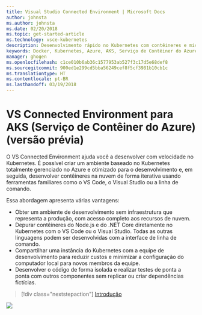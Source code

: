 ```yaml
---
title: Visual Studio Connected Environment | Microsoft Docs
author: johnsta
ms.author: johnsta
ms.date: 02/20/2018
ms.topic: get-started-article
ms.technology: vsce-kubernetes
description: Desenvolvimento rápido no Kubernetes com contêineres e microsserviços no Azure
keywords: Docker, Kubernetes, Azure, AKS, Serviço de Contêiner do Azure, contêineres
manager: ghogen
ms.openlocfilehash: c1ce010b6ab36c1577953ab527f3c17d5e68def8
ms.sourcegitcommit: 900ed1e299cd5bba56249cef8f5cf3981b10cb1c
ms.translationtype: HT
ms.contentlocale: pt-BR
ms.lasthandoff: 03/19/2018
---
```

# <a name="vs-connected-environment-for-azure-container-service-aks-preview"></a>VS Connected Environment para AKS (Serviço de Contêiner do Azure) (versão prévia)
O VS Connected Environment ajuda você a desenvolver com velocidade no Kubernetes. É possível criar um ambiente baseado no Kubernetes totalmente gerenciado no Azure e otimizado para o desenvolvimento e, em seguida, desenvolver contêineres na nuvem de forma iterativa usando ferramentas familiares como o VS Code, o Visual Studio ou a linha de comando.

Essa abordagem apresenta várias vantagens:

* Obter um ambiente de desenvolvimento sem infraestrutura que representa a produção, com acesso completo aos recursos de nuvem.
* Depurar contêineres do Node.js e do .NET Core diretamente no Kubernetes com o VS Code ou o Visual Studio. Todas as outras linguagens podem ser desenvolvidas com a interface de linha de comando.
* Compartilhar uma instância do Kubernetes com a equipe de desenvolvimento para reduzir custos e minimizar a configuração do computador local para novos membros da equipe.
* Desenvolver o código de forma isolada e realizar testes de ponta a ponta com outros componentes sem replicar ou criar dependências fictícias.


> [!div class="nextstepaction"]
> [Introdução](get-started.md)


![](media/vscode-overview.png)